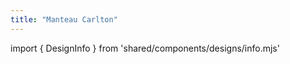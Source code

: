 ```yaml
---
title: "Manteau Carlton"
---
```


import { DesignInfo } from 'shared/components/designs/info.mjs'

<DesignInfo design='carlton' docs />

